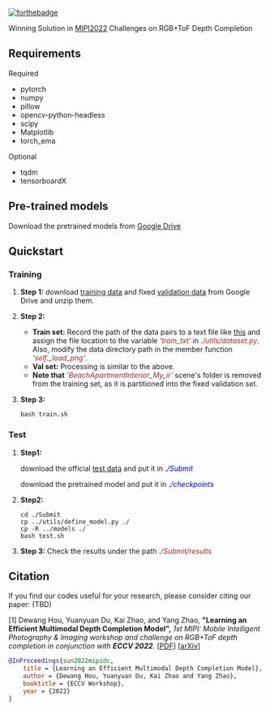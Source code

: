 [![forthebadge](https://img.shields.io/badge/PyTorch-1.10.1-orange.svg)](https://forthebadge.com)

Winning Solution in [MIPI2022](https://mipi-challenge.org/#awards) Challenges on RGB+ToF Depth Completion

## Requirements  
Required 
* pytorch
* numpy
* pillow 
* opencv-python-headless 
* scipy    
* Matplotlib
* torch_ema

Optional
* tqdm 
* tensorboardX

## Pre-trained models
Download the pretrained models from [Google Drive](https://drive.google.com/file/d/1Zby9acKFEbFzcC5lieECOlMN3yiMuhUm/view?usp=sharing)

## Quickstart

### Training

1. **Step 1:** download [training data](https://drive.google.com/file/d/1OkuUhlv5i5EIh5y7bgYTt_5ZRGF__1aT/view) and fixed [validation data](https://drive.google.com/file/d/1ki4oIJmY-AKPSg_T1214kb0Z_2g7ma8-/view?usp=sharing) from Google Drive and unzip them.

2. **Step 2:**

   - **Train set:** Record the path of the data pairs to a text file like [this](https://github.com/dwHou/EMDC-PyTorch/blob/main/data_train.list) and assign the file location to the variable <font color="brown">*'train_txt'*</font>  in  <font color="brown">*./utils/dataset.py*</font>. Also, modify the data directory path in the member function <font color="brown">*'self._load_png'*</font>.
   - **Val set:** Processing is similar to the above.
   - **Note that** <font color="brown">*'BeachApartmentInterior_My_ir'*</font> scene's folder is removed from the training set, as it is partitioned into the fixed validation set.

3. **Step 3:**

   ```shell
   bash train.sh
   ```

### Test

1. **Step1:**

   download the official [test data](https://drive.google.com/file/d/13hdstLpsp8uMfkwYYCmlJwKd-a4Ed719/view) and put it in <font color="blue">*./Submit*</font>

   download the pretrained model and put it in <font color="blue">*./checkpoints*</font>

2. **Step2:**

   ```shell
   cd ./Submit
   cp ../utils/define_model.py ./
   cp -R ../models ./
   bash test.sh 
   ```

3. **Step 3:** Check the results under the path <font color="brown">*./Submit/results*</font>

## Citation
If you find our codes useful for your research, please consider citing our paper:
(TBD)

[1] Dewang Hou, Yuanyuan Du, Kai Zhao, and Yang Zhao, **"Learning an Efficient Multimodal Depth Completion Model",** <i>1st MIPI: Mobile Intelligent Photography & Imaging workshop and challenge on RGB+ToF depth completion in conjunction with **ECCV 2022**. </i> [[PDF]()] [[arXiv](https://arxiv.org/abs/2208.10771)]

```bibtex
@InProceedings{sun2022mipidc,
    title = {Learning an Efficient Multimodal Depth Completion Model},
    author = {Dewang Hou, Yuanyuan Du, Kai Zhao and Yang Zhao},
    booktitle = {ECCV Workshop},
    year = {2022}
}
```

